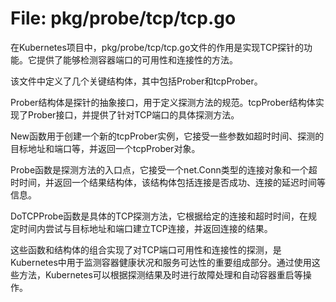 # File: pkg/probe/tcp/tcp.go

在Kubernetes项目中，pkg/probe/tcp/tcp.go文件的作用是实现TCP探针的功能。它提供了能够检测容器端口的可用性和连接性的方法。

该文件中定义了几个关键结构体，其中包括Prober和tcpProber。

Prober结构体是探针的抽象接口，用于定义探测方法的规范。tcpProber结构体实现了Prober接口，并提供了针对TCP端口的具体探测方法。

New函数用于创建一个新的tcpProber实例，它接受一些参数如超时时间、探测的目标地址和端口等，并返回一个tcpProber对象。

Probe函数是探测方法的入口点，它接受一个net.Conn类型的连接对象和一个超时时间，并返回一个结果结构体，该结构体包括连接是否成功、连接的延迟时间等信息。

DoTCPProbe函数是具体的TCP探测方法，它根据给定的连接和超时时间，在规定时间内尝试与目标地址和端口建立TCP连接，并返回连接的结果。

这些函数和结构体的组合实现了对TCP端口可用性和连接性的探测，是Kubernetes中用于监测容器健康状况和服务可达性的重要组成部分。通过使用这些方法，Kubernetes可以根据探测结果及时进行故障处理和自动容器重启等操作。

